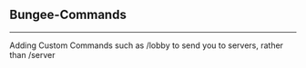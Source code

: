 ## Bungee-Commands
***
Adding Custom Commands such as /lobby to send you to servers, rather than /server <name>
